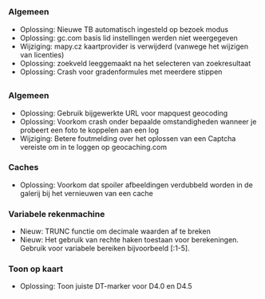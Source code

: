 ##

### Algemeen
- Oplossing: Nieuwe TB automatisch ingesteld op bezoek modus
- Oplossing: gc.com basis lid instellingen werden niet weergegeven
- Wijziging: mapy.cz kaartprovider is verwijderd (vanwege het wijzigen van licenties)
- Oplossing: zoekveld leeggemaakt na het selecteren van zoekresultaat
- Oplossing: Crash voor gradenformules met meerdere stippen

##

### Algemeen
- Oplossing: Gebruik bijgewerkte URL voor mapquest geocoding
- Oplossing: Voorkom crash onder bepaalde omstandigheden wanneer je probeert een foto te koppelen aan een log
- Wijziging: Betere foutmelding over het oplossen van een Captcha vereiste om in te loggen op geocaching.com

### Caches
- Oplossing: Voorkom dat spoiler afbeeldingen verdubbeld worden in de galerij bij het vernieuwen van een cache

### Variabele rekenmachine
- Nieuw: TRUNC functie om decimale waarden af te breken
- Nieuw: Het gebruik van rechte haken toestaan voor berekeningen. Gebruik voor variabele bereiken bijvoorbeeld \[:1-5\].

### Toon op kaart
- Oplossing: Toon juiste DT-marker voor D4.0 en D4.5
